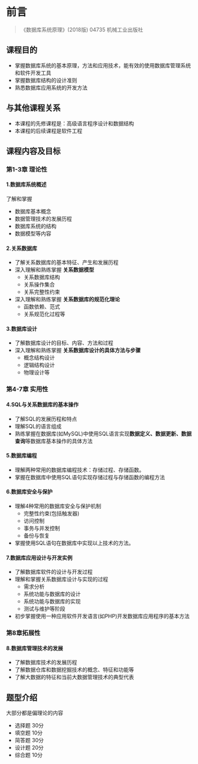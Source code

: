 
# 前言

> 《数据库系统原理》(2018版)  04735 机械工业出版社

## 课程目的
- 掌握数据库系统的基本原理，方法和应用技术，能有效的使用数据库管理系统和软件开发工具
- 掌握数据库结构的设计准则
- 熟悉数据库应用系统的开发方法

## 与其他课程关系
- 本课程的先修课程是：高级语言程序设计和数据结构
- 本课程的后续课程是软件工程

## 课程内容及目标
### 第1-3章 理论性
#### 1.数据库系统概述
了解和掌握
- 数据库基本概念
- 数据管理技术的发展历程
- 数据库系统的结构
- 数据模型等内容

#### 2.关系数据库
- 了解关系数据库的基本特征、产生和发展历程
- 深入理解和熟练掌握 **关系数据模型**
  - 关系数据库结构
  - 关系操作集合
  - 关系完整性约束
- 深入理解和熟练掌握 **关系数据库的规范化理论**
  - 函数依赖、范式
  - 关系规范化过程等

#### 3.数据库设计
- 了解数据库设计的目标、内容、方法和过程
- 深入理解和熟练掌握 **关系数据库设计的具体方法与步骤**
  - 概念结构设计
  - 逻辑结构设计
  - 物理设计等

### 第4-7章 实用性
#### 4.SQL与关系数据库的基本操作
- 了解SQL的发展历程和特点
- 理解SQL的语言组成
- 熟练掌握在数据库(如MySQL)中使用SQL语言实现**数据定义、数据更新、数据查询**等数据库基本操作的具体方法

#### 5.数据库编程
- 理解两种常用的数据库编程技术：存储过程、存储函数。
- 掌握在数据库中使用SQL语句实现存储过程与存储函数的编程方法

#### 6.数据库安全与保护
- 理解4种常用的数据库安全与保护机制
  - 完整性约束(包括触发器)
  - 访问控制
  - 事务与并发控制
  - 备份与恢复
- 掌握使用SQL语句在数据库中实现以上技术的方法。

#### 7.数据库应用设计与开发实例
- 了解数据库软件的设计与开发过程
- 理解和掌握关系数据库设计与实现的过程
  - 需求分析
  - 系统功能与数据库的设计
  - 系统功能与数据库的实现
  - 测试与维护等阶段
- 初步掌握使用一种应用软件开发语言(如PHP)开发数据库应用程序的基本方法

### 第8章拓展性
#### 8.数据库管理技术的发展
- 了解数据库技术的发展历程
- 了解数据仓库和数据挖掘技术的概念、特征和功能等
- 了解大数据的特征和当前大数据管理技术的典型代表

## 题型介绍
大部分都是偏理论的内容
- 选择题 30分
- 填空题 10分
- 简答题 30分
- 设计题 20分
- 综合题 10分